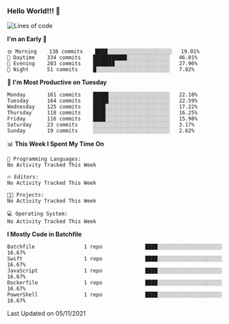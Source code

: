 ### Hello World!!! 👋

<!--
**kekotek/kekotek** is a ✨ _special_ ✨ repository because its `README.md` (this file) appears on your GitHub profile.

Here are some ideas to get you started:

- 🔭 I’m currently working on ...
- 🌱 I’m currently learning ...
- 👯 I’m looking to collaborate on ...
- 🤔 I’m looking for help with ...
- 💬 Ask me about ...
- 📫 How to reach me: ...
- 😄 Pronouns: ...
- ⚡ Fun fact: ...
-->

<!--START_SECTION:waka-->
![Lines of code](https://img.shields.io/badge/From%20Hello%20World%20I%27ve%20Written-18753%20lines%20of%20code-blue)

**I'm an Early 🐤** 

```text
🌞 Morning    138 commits    ████░░░░░░░░░░░░░░░░░░░░░   19.01% 
🌆 Daytime    334 commits    ███████████░░░░░░░░░░░░░░   46.01% 
🌃 Evening    203 commits    ███████░░░░░░░░░░░░░░░░░░   27.96% 
🌙 Night      51 commits     █░░░░░░░░░░░░░░░░░░░░░░░░   7.02%

```
📅 **I'm Most Productive on Tuesday** 

```text
Monday       161 commits    █████░░░░░░░░░░░░░░░░░░░░   22.18% 
Tuesday      164 commits    █████░░░░░░░░░░░░░░░░░░░░   22.59% 
Wednesday    125 commits    ████░░░░░░░░░░░░░░░░░░░░░   17.22% 
Thursday     118 commits    ████░░░░░░░░░░░░░░░░░░░░░   16.25% 
Friday       116 commits    ████░░░░░░░░░░░░░░░░░░░░░   15.98% 
Saturday     23 commits     ░░░░░░░░░░░░░░░░░░░░░░░░░   3.17% 
Sunday       19 commits     ░░░░░░░░░░░░░░░░░░░░░░░░░   2.62%

```


📊 **This Week I Spent My Time On** 

```text
💬 Programming Languages: 
No Activity Tracked This Week

🔥 Editors: 
No Activity Tracked This Week

🐱‍💻 Projects: 
No Activity Tracked This Week

💻 Operating System: 
No Activity Tracked This Week

```

**I Mostly Code in Batchfile** 

```text
Batchfile                1 repo              ████░░░░░░░░░░░░░░░░░░░░░   16.67% 
Swift                    1 repo              ████░░░░░░░░░░░░░░░░░░░░░   16.67% 
JavaScript               1 repo              ████░░░░░░░░░░░░░░░░░░░░░   16.67% 
Dockerfile               1 repo              ████░░░░░░░░░░░░░░░░░░░░░   16.67% 
PowerShell               1 repo              ████░░░░░░░░░░░░░░░░░░░░░   16.67%

```



 Last Updated on 05/11/2021
<!--END_SECTION:waka-->
